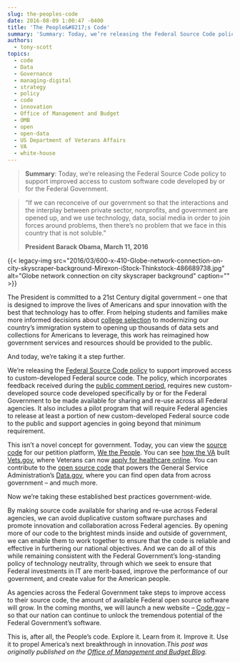 ```yaml
---
slug: the-peoples-code
date: 2016-08-09 1:00:47 -0400
title: 'The People&#8217;s Code'
summary: 'Summary: Today, we’re releasing the Federal Source Code policy to support improved access to custom software code developed by or for the Federal Government. &#8220;If we can reconceive of our government so that the interactions and the interplay between private sector, nonprofits, and government are opened up, and we use technology, data, social media in order'
authors:
  - tony-scott
topics:
  - code
  - Data
  - Governance
  - managing-digital
  - strategy
  - policy
  - code
  - innovation
  - Office of Management and Budget
  - OMB
  - open
  - open-data
  - US Department of Veterans Affairs
  - VA
  - white-house
---
```


> **Summary**: Today, we’re releasing the Federal Source Code policy to support improved access to custom software code developed by or for the Federal Government.

<blockquote class="testimonial">
  <p>
    &#8220;If we can reconceive of our government so that the interactions and the interplay between private sector, nonprofits, and government are opened up, and we use technology, data, social media in order to join forces around problems, then there’s no problem that we face in this country that is not soluble.&#8221;
  </p>
  
  <p>
    <b>President Barack Obama, March 11, 2016</b>
  </p>
</blockquote> {{< legacy-img src="2016/03/600-x-410-Globe-network-connection-on-city-skyscraper-background-Mirexon-iStock-Thinkstock-486689738.jpg" alt="Globe network connection on city skyscraper background" caption="" >}} 

The President is committed to a 21st Century digital government – one that is designed to improve the lives of Americans and spur innovation with the best that technology has to offer. From helping students and families make more informed decisions about [college selection](https://collegescorecard.ed.gov/) to modernizing our country’s immigration system to opening up thousands of data sets and collections for Americans to leverage, this work has reimagined how government services and resources should be provided to the public.

And today, we’re taking it a step further.

We’re releasing the [Federal Source Code policy](http://www.whitehouse.gov/sites/default/files/omb/memoranda/2016/m_16_21.pdf) to support improved access to custom-developed Federal source code. The policy, which incorporates feedback received during the [public comment period](https://www.whitehouse.gov/blog/2016/03/09/leveraging-american-ingenuity-through-reusable-and-open-source-software), requires new custom-developed source code developed specifically by or for the Federal Government to be made available for sharing and re-use across all Federal agencies. It also includes a pilot program that will require Federal agencies to release at least a portion of new custom-developed Federal source code to the public and support agencies in going beyond that minimum requirement.

This isn’t a novel concept for government. Today, you can view the [source code](https://github.com/WhiteHouse/petitions) for our petition platform, [We the People](https://petitions.whitehouse.gov/). You can see [how the VA](https://github.com/department-of-veterans-affairs/vets-website) built [Vets.gov](https://www.vets.gov/), where Veterans can now [apply for healthcare online](https://www.vets.gov/healthcare/apply/). You can contribute to the [open source code](https://github.com/GSA/data.gov) that powers the General Service Administration’s [Data.gov](https://www.data.gov/), where you can find open data from across government – and much more.

Now we’re taking these established best practices government-wide.

By making source code available for sharing and re-use across Federal agencies, we can avoid duplicative custom software purchases and promote innovation and collaboration across Federal agencies. By opening more of our code to the brightest minds inside and outside of government, we can enable them to work together to ensure that the code is reliable and effective in furthering our national objectives. And we can do all of this while remaining consistent with the Federal Government’s long-standing policy of technology neutrality, through which we seek to ensure that Federal investments in IT are merit-based, improve the performance of our government, and create value for the American people.

As agencies across the Federal Government take steps to improve access to their source code, the amount of available Federal open source software will grow. In the coming months, we will launch a new website – [Code.gov](https://www.code.gov/) – so that our nation can continue to unlock the tremendous potential of the Federal Government’s software.

This is, after all, the People’s code. Explore it. Learn from it. Improve it. Use it to propel America’s next breakthrough in innovation._This post was originally published on the [Office of Management and Budget Blog](https://www.whitehouse.gov/omb/blog)._